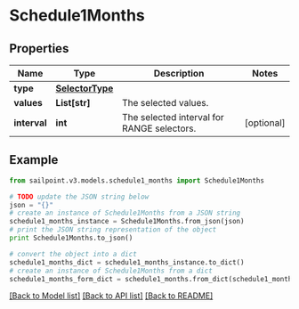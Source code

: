 # Schedule1Months


## Properties

Name | Type | Description | Notes
------------ | ------------- | ------------- | -------------
**type** | [**SelectorType**](SelectorType.md) |  | 
**values** | **List[str]** | The selected values.  | 
**interval** | **int** | The selected interval for RANGE selectors.  | [optional] 

## Example

```python
from sailpoint.v3.models.schedule1_months import Schedule1Months

# TODO update the JSON string below
json = "{}"
# create an instance of Schedule1Months from a JSON string
schedule1_months_instance = Schedule1Months.from_json(json)
# print the JSON string representation of the object
print Schedule1Months.to_json()

# convert the object into a dict
schedule1_months_dict = schedule1_months_instance.to_dict()
# create an instance of Schedule1Months from a dict
schedule1_months_form_dict = schedule1_months.from_dict(schedule1_months_dict)
```
[[Back to Model list]](../README.md#documentation-for-models) [[Back to API list]](../README.md#documentation-for-api-endpoints) [[Back to README]](../README.md)



